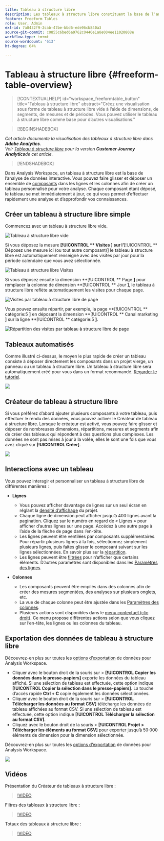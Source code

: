 ```yaml
---
title: Tableau à structure libre
description: Les tableaux à structure libre constituent la base de l’analyse des données dans Workspace.
feature: Freeform Tables
role: User, Admin
exl-id: 7a0432f9-2cab-47be-bbd6-ede96cb840a3
source-git-commit: c0855c6bed6a9762c0440e1a8e004ee11020808e
workflow-type: tm+mt
source-wordcount: '613'
ht-degree: 64%

---
```


# Tableau à structure libre {#freeform-table-overview}


<!-- markdownlint-disable MD034 -->

>[!CONTEXTUALHELP]
>id="workspace_freeformtable_button"
>title="Tableau à structure libre"
>abstract="Créez une visualisation sous forme de tableau à structure libre vide à l’aide de dimensions, de segments, de mesures et de périodes. Vous pouvez utiliser le tableau à structure libre comme base pour d’autres visualisations."

<!-- markdownlint-enable MD034 -->


>[!BEGINSHADEBOX]

*Cet article documente la visualisation des tableaux à structure libre dans **Adobe Analytics**.<br/>Voir [Tableau à structure libre](https://experienceleague.adobe.com/en/docs/analytics-platform/using/cja-workspace/visualizations/freeform-table/freeform-table) pour la version **Customer Journey Analytics**de cet article.*

>[!ENDSHADEBOX]

Dans Analysis Workspace, un tableau à structure libre est la base de l’analyse de données interactive. Vous pouvez faire glisser et déposer un ensemble de [composants](https://experienceleague.adobe.com/docs/analytics/analyze/analysis-workspace/components/analysis-workspace-components.html?lang=fr) dans les lignes et les colonnes afin de créer un tableau personnalisé pour votre analyse. Chaque composant étant déposé, le tableau se met immédiatement à jour, ce qui vous permet d’effectuer rapidement une analyse et d’approfondir vos connaissances.

## Créer un tableau à structure libre simple

Commencez avec un tableau à structure libre vide.

![Tableau à structure libre vide](assets/freeform-table-1.png)

Si vous déposez la mesure **[!UICONTROL ** Visites **]** sur l’**[!UICONTROL ** Déposez une mesure ici (ou tout autre composant)**]** le tableau à structure libre est automatiquement renseigné avec des visites par jour pour la période calendaire que vous avez sélectionnée.

![Tableau à structure libre Visites](assets/freeform-table-2.png)

Si vous déposez ensuite la dimension **[!UICONTROL ** Page **]** pour remplacer la colonne de dimension **[!UICONTROL ** Jour **]**, le tableau à structure libre reflète automatiquement les visites pour chaque page.

![Visites par tableau à structure libre de page](assets/freeform-table-3.png)

Vous pouvez ensuite répartir, par exemple, la page **[!UICONTROL ** catégorie:5 **]** en déposant la dimension **[!UICONTROL ** Canal marketing **]** sur la ligne **[!UICONTROL ** catégorie:5 **]**.

![Répartition des visites par tableau à structure libre de page](assets/freeform-table-4.png)


## Tableaux automatisés

Comme illustré ci-dessus, le moyen le plus rapide de créer un tableau consiste à déposer directement les composants dans un projet vierge, un panneau ou un tableau à structure libre. Un tableau à structure libre sera automatiquement créé pour vous dans un format recommandé. [Regarder le tutoriel](https://experienceleague.adobe.com/docs/analytics-learn/tutorials/analysis-workspace/building-freeform-tables/auto-build-freeform-tables-in-analysis-workspace.html?lang=fr).

![](assets/automated-table.png)

## Créateur de tableau à structure libre

Si vous préférez d’abord ajouter plusieurs composants à votre tableau, puis effectuer le rendu des données, vous pouvez activer le Créateur de tableau à structure libre. Lorsque le créateur est activé, vous pouvez faire glisser et déposer de nombreuses dimensions, répartitions, mesures et segments afin de créer des tableaux qui répondent à des questions plus complexes. Les données ne sont pas mises à jour à la volée, elles le sont une fois que vous avez cliqué sur **[!UICONTROL Créer]**.

![](assets/table-builder.png)

## Interactions avec un tableau

Vous pouvez interagir et personnaliser un tableau à structure libre de différentes manières :

* **Lignes**
   * Vous pouvez afficher davantage de lignes sur un seul écran en réglant la [densité d’affichage](https://experienceleague.adobe.com/docs/analytics/analyze/analysis-workspace/build-workspace-project/view-density.html?lang=fr) du projet.
   * Chaque ligne de dimension peut afficher jusqu’à 400 lignes avant la pagination. Cliquez sur le numéro en regard de « Lignes » pour afficher d’autres lignes sur une page. Accédez à une autre page à l’aide de la flèche de page dans l’en-tête.
   * Les lignes peuvent être ventilées par composants supplémentaires. Pour répartir plusieurs lignes à la fois, sélectionnez simplement plusieurs lignes, puis faites glisser le composant suivant sur les lignes sélectionnées. En savoir plus sur la [répartition](https://experienceleague.adobe.com/docs/analytics/analyze/analysis-workspace/components/dimensions/t-breakdown-fa.html?lang=fr).
   * Les lignes peuvent être [filtrées](https://experienceleague.adobe.com/docs/analytics/analyze/analysis-workspace/visualizations/freeform-table/filter-and-sort.html) pour n’afficher que certains éléments. D’autres paramètres sont disponibles dans les [Paramètres des lignes](https://experienceleague.adobe.com/docs/analytics/analyze/analysis-workspace/visualizations/freeform-table/column-row-settings/table-settings.html?lang=fr).

* **Colonnes**
   * Les composants peuvent être empilés dans des colonnes afin de créer des mesures segmentées, des analyses sur plusieurs onglets, etc.
   * La vue de chaque colonne peut être ajustée dans les [Paramètres des colonnes](https://experienceleague.adobe.com/docs/analytics/analyze/analysis-workspace/build-workspace-project/column-row-settings/column-settings.html?lang=fr).
   * Plusieurs actions sont disponibles dans le [menu contextuel (clic droit)](https://experienceleague.adobe.com/docs/analytics-learn/tutorials/analysis-workspace/building-freeform-tables/using-the-right-click-menu.html?lang=fr). Ce menu propose différentes actions selon que vous cliquez sur l’en-tête, les lignes ou les colonnes du tableau.

## Exportation des données de tableau à structure libre

Découvrez-en plus sur toutes les [options dʼexportation](https://experienceleague.adobe.com/docs/analytics/analyze/analysis-workspace/curate-share/download-send.html?lang=fr) de données pour Analysis Workspace.

* Cliquer avec le bouton droit de la souris sur > **[!UICONTROL Copier les données dans le presse-papiers]** exporte les données du tableau affiché. Si une sélection de tableau est effectuée, cette option indique **[!UICONTROL Copier la sélection dans le presse-papiers]**. La touche dʼaccès rapide **Ctrl + C** copie également les données sélectionnées.
* Cliquer avec le bouton droit de la souris sur > **[!UICONTROL Télécharger les données au format CSV]** télécharge les données de tableau affichées au format CSV. Si une sélection de tableau est effectuée, cette option indique **[!UICONTROL Télécharger la sélection au format CSV]**.
* Cliquez avec le bouton droit de la souris > **[!UICONTROL Projet > Télécharger les éléments au format CSV]** pour exporter jusqu’à 50 000 éléments de dimension pour la dimension sélectionnée.

Découvrez-en plus sur toutes les [options dʼexportation](https://experienceleague.adobe.com/docs/analytics/analyze/analysis-workspace/curate-share/download-send.html?lang=fr) de données pour Analysis Workspace.

![](assets/export-options.png)

## Vidéos

Présentation du Créateur de tableaux à structure libre :

>[!VIDEO](https://video.tv.adobe.com/v/31318/?quality=12)

Filtres des tableaux à structure libre :

>[!VIDEO](https://video.tv.adobe.com/v/23232/?quality=12)

Totaux des tableaux à structure libre :

>[!VIDEO](https://video.tv.adobe.com/v/29273/?quality=12)

